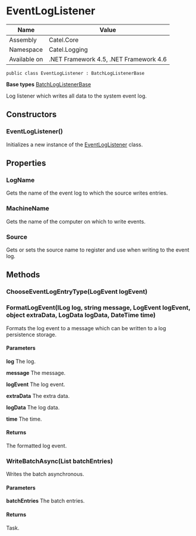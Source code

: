 

# EventLogListener

Name|Value
---|---
Assembly|Catel.Core
Namespace|Catel.Logging
Available on|.NET Framework 4.5, .NET Framework 4.6

```
public class EventLogListener : BatchLogListenerBase
```

**Base types**
[BatchLogListenerBase](/Catel.Core\Catel\Logging\BatchLogListenerBase.md)


Log listener which writes all data to the system event log.



## Constructors

### EventLogListener()

Initializes a new instance of the [EventLogListener](#) class.



## Properties

### LogName

Gets the name of the event log to which the source writes entries.



### MachineName

Gets the name of the computer on which to write events.



### Source

Gets or sets the source name to register and use when writing to the event log.



## Methods

### ChooseEventLogEntryType(LogEvent logEvent)

### FormatLogEvent(ILog log, string message, LogEvent logEvent, object extraData, LogData logData, DateTime time)

Formats the log event to a message which can be written to a log persistence storage.

#### Parameters

**log**
The log.

**message**
The message.

**logEvent**
The log event.

**extraData**
The extra data.

**logData**
The log data.

**time**
The time.

#### Returns

The formatted log event.



### WriteBatchAsync(List<LogBatchEntry> batchEntries)

Writes the batch asynchronous.

#### Parameters

**batchEntries**
The batch entries.

#### Returns

Task.



